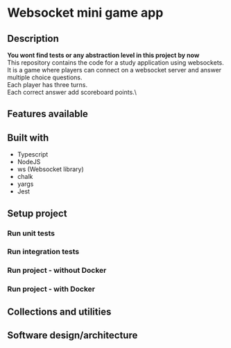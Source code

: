 # Websocket mini game app

## Description
**You wont find tests or any abstraction level in this project by now**\
This repository contains the code for a study application using websockets.\
It is a game where players can connect on a websocket server and answer multiple choice questions.\
Each player has three turns.\
Each correct answer add scoreboard points.\

## Features available

## Built with
- Typescript
- NodeJS
- ws (Websocket library)
- chalk
- yargs
- Jest

## Setup project

### Run unit tests

### Run integration tests

### Run project - without Docker

### Run project - with Docker

## Collections and utilities

## Software design/architecture